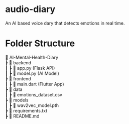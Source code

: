 # audio-diary
An AI based voice dary that detects emotions in real time.
# Folder Structure
📂 AI-Mental-Health-Diary  <br />
 ┣ 📂 backend  <br />
 ┃ ┣ 📜 app.py (Flask API)  <br />
 ┃ ┣ 📜 model.py (AI Model)  <br />
 ┣ 📂 frontend  <br />
 ┃ ┣ 📜 main.dart (Flutter App)  <br />
 ┣ 📂 data  <br />
 ┃ ┣ 📜 emotions_dataset.csv  <br />
 ┣ 📂 models  <br />
 ┃ ┣ 📜 wav2vec_model.pth  <br />
 ┣ 📜 requirements.txt  <br />
 ┣ 📜 README.md  <br />

